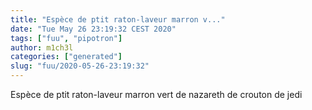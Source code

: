 ```yaml
---
title: "Espèce de ptit raton-laveur marron v..."
date: "Tue May 26 23:19:32 CEST 2020"
tags: ["fuu", "pipotron"]
author: m1ch3l
categories: ["generated"]
slug: "fuu/2020-05-26-23:19:32"
---
```


Espèce de ptit raton-laveur marron vert de nazareth de crouton de jedi
